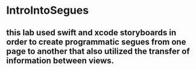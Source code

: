 # IntroIntoSegues

## this lab used swift and xcode storyboards in order to create programmatic segues from one page to another that also utilized the transfer of information between views.
